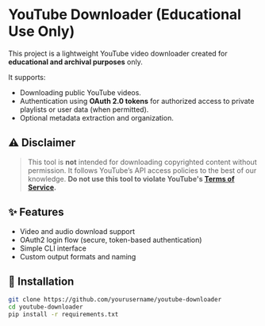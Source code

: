 # YouTube Downloader (Educational Use Only)

This project is a lightweight YouTube video downloader created for **educational and archival purposes** only.

It supports:
- Downloading public YouTube videos.
- Authentication using **OAuth 2.0 tokens** for authorized access to private playlists or user data (when permitted).
- Optional metadata extraction and organization.

## ⚠️ Disclaimer

> This tool is **not** intended for downloading copyrighted content without permission.
> It follows YouTube’s API access policies to the best of our knowledge.
> **Do not use this tool to violate YouTube's [Terms of Service](https://www.youtube.com/t/terms).**

## ✨ Features

- Video and audio download support
- OAuth2 login flow (secure, token-based authentication)
- Simple CLI interface
- Custom output formats and naming

## 🚀 Installation

```bash
git clone https://github.com/yourusername/youtube-downloader
cd youtube-downloader
pip install -r requirements.txt
